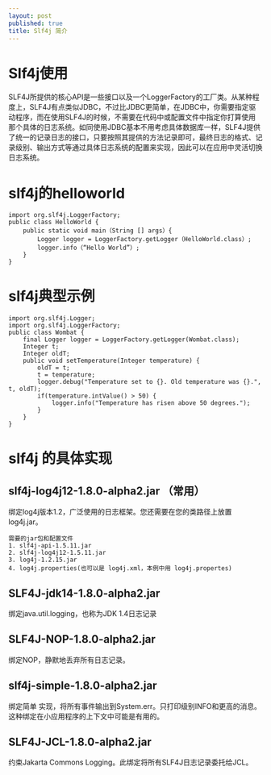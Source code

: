 ```yaml
---
layout: post
published: true
title: Slf4j 简介
---
```

# Slf4j使用
SLF4J所提供的核心API是一些接口以及一个LoggerFactory的工厂类。从某种程度上，SLF4J有点类似JDBC，不过比JDBC更简单，在JDBC中，你需要指定驱动程序，而在使用SLF4J的时候，不需要在代码中或配置文件中指定你打算使用那个具体的日志系统。如同使用JDBC基本不用考虑具体数据库一样，SLF4J提供了统一的记录日志的接口，只要按照其提供的方法记录即可，最终日志的格式、记录级别、输出方式等通过具体日志系统的配置来实现，因此可以在应用中灵活切换日志系统。

# slf4j的helloworld

	import org.slf4j.LoggerFactory;
	public class HelloWorld {
  		public static void main（String [] args）{
    		Logger logger = LoggerFactory.getLogger（HelloWorld.class）;
    		logger.info（“Hello World”）;
  		}
	}

# slf4j典型示例

	import org.slf4j.Logger;
	import org.slf4j.LoggerFactory;
	public class Wombat {
        final Logger logger = LoggerFactory.getLogger(Wombat.class);
   		Integer t;
   		Integer oldT;
   		public void setTemperature(Integer temperature) {
     		oldT = t;        
     		t = temperature;
     		logger.debug("Temperature set to {}. Old temperature was {}.", t, oldT);
     		if(temperature.intValue() > 50) {
       			logger.info("Temperature has risen above 50 degrees.");
     		}
   		}
 	} 


# slf4j 的具体实现

## slf4j-log4j12-1.8.0-alpha2.jar （常用）
绑定log4j版本1.2，广泛使用的日志框架。您还需要在您的类路径上放置log4j.jar。
 		
    需要的jar包和配置文件
    1. slf4j-api-1.5.11.jar
	2. slf4j-log4j12-1.5.11.jar
	3. log4j-1.2.15.jar
	4. log4j.properties(也可以是 log4j.xml，本例中用 log4j.propertes)
    
## SLF4J-jdk14-1.8.0-alpha2.jar
绑定java.util.logging，也称为JDK 1.4日志记录
    
    
## SLF4J-NOP-1.8.0-alpha2.jar
绑定NOP，静默地丢弃所有日志记录。   
    
    
## slf4j-simple-1.8.0-alpha2.jar
绑定简单 实现，将所有事件输出到System.err。只打印级别INFO和更高的消息。这种绑定在小应用程序的上下文中可能是有用的。 
    
    
## SLF4J-JCL-1.8.0-alpha2.jar
约束Jakarta Commons Logging。此绑定将所有SLF4J日志记录委托给JCL。

